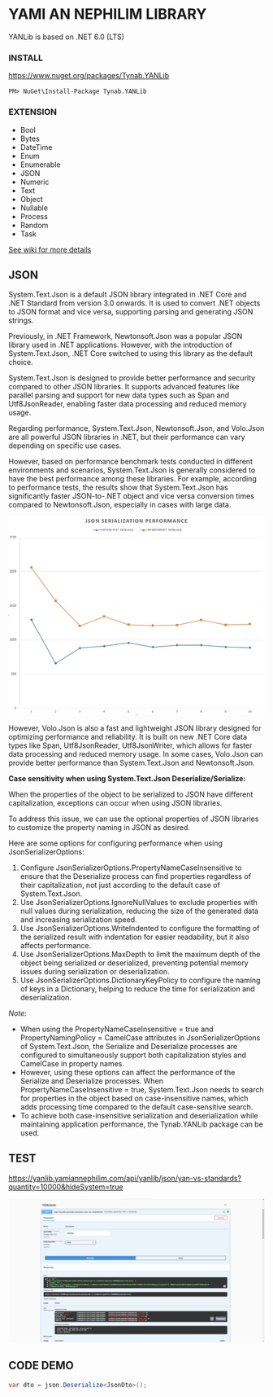 # YAMI AN NEPHILIM LIBRARY
YANLib is based on .NET 6.0 (LTS)

### INSTALL
https://www.nuget.org/packages/Tynab.YANLib
```
PM> NuGet\Install-Package Tynab.YANLib
```

### EXTENSION
- Bool
- Bytes
- DateTime
- Enum
- Enumerable
- JSON
- Numeric
- Text
- Object
- Nullable
- Process
- Random
- Task

[See wiki for more details](https://github.com/Tynab/YANLib/wiki)

## JSON
System.Text.Json is a default JSON library integrated in .NET Core and .NET Standard from version 3.0 onwards. It is used to convert .NET objects to JSON format and vice versa, supporting parsing and generating JSON strings.

Previously, in .NET Framework, Newtonsoft.Json was a popular JSON library used in .NET applications. However, with the introduction of System.Text.Json, .NET Core switched to using this library as the default choice.

System.Text.Json is designed to provide better performance and security compared to other JSON libraries. It supports advanced features like parallel parsing and support for new data types such as Span and Utf8JsonReader, enabling faster data processing and reduced memory usage.

Regarding performance, System.Text.Json, Newtonsoft.Json, and Volo.Json are all powerful JSON libraries in .NET, but their performance can vary depending on specific use cases.

However, based on performance benchmark tests conducted in different environments and scenarios, System.Text.Json is generally considered to have the best performance among these libraries. For example, according to performance tests, the results show that System.Text.Json has significantly faster JSON-to-.NET object and vice versa conversion times compared to Newtonsoft.Json, especially in cases with large data.

<img src='pic/1.jpg'></img>

However, Volo.Json is also a fast and lightweight JSON library designed for optimizing performance and reliability. It is built on new .NET Core data types like Span, Utf8JsonReader, Utf8JsonWriter, which allows for faster data processing and reduced memory usage. In some cases, Volo.Json can provide better performance than System.Text.Json and Newtonsoft.Json.

<b>Case sensitivity when using System.Text.Json Deserialize/Serialize:</b>

When the properties of the object to be serialized to JSON have different capitalization, exceptions can occur when using JSON libraries.

To address this issue, we can use the optional properties of JSON libraries to customize the property naming in JSON as desired.

Here are some options for configuring performance when using JsonSerializerOptions:

1. Configure JsonSerializerOptions.PropertyNameCaseInsensitive to ensure that the Deserialize process can find properties regardless of their capitalization, not just according to the default case of System.Text.Json.
2. Use JsonSerializerOptions.IgnoreNullValues to exclude properties with null values during serialization, reducing the size of the generated data and increasing serialization speed.
3. Use JsonSerializerOptions.WriteIndented to configure the formatting of the serialized result with indentation for easier readability, but it also affects performance.
4. Use JsonSerializerOptions.MaxDepth to limit the maximum depth of the object being serialized or deserialized, preventing potential memory issues during serialization or deserialization.
5. Use JsonSerializerOptions.DictionaryKeyPolicy to configure the naming of keys in a Dictionary, helping to reduce the time for serialization and deserialization.

<i>Note:</i>
- When using the PropertyNameCaseInsensitive = true and PropertyNamingPolicy = CamelCase attributes in JsonSerializerOptions of System.Text.Json, the Serialize and Deserialize processes are configured to simultaneously support both capitalization styles and CamelCase in property names.
- However, using these options can affect the performance of the Serialize and Deserialize processes. When PropertyNameCaseInsensitive = true, System.Text.Json needs to search for properties in the object based on case-insensitive names, which adds processing time compared to the default case-sensitive search.
- To achieve both case-insensitive serialization and deserialization while maintaining application performance, the Tynab.YANLib package can be used.

## TEST

https://yanlib.yamiannephilim.com/api/yanlib/json/yan-vs-standards?quantity=10000&hideSystem=true

<p align='center'>
<img src='pic/0.jpg'></img>
</p>

## CODE DEMO
```c#
var dto = json.Deserialize<JsonDto>();
```
